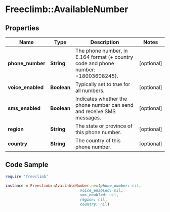 # Freeclimb::AvailableNumber

## Properties

Name | Type | Description | Notes
------------ | ------------- | ------------- | -------------
**phone_number** | **String** | The phone number, in E.164 format (+ country code and phone number: +18003608245). | [optional] 
**voice_enabled** | **Boolean** | Typically set to true for all numbers. | [optional] 
**sms_enabled** | **Boolean** | Indicates whether the phone number can send and receive SMS messages. | [optional] 
**region** | **String** | The state or province of this phone number. | [optional] 
**country** | **String** | The country of this phone number. | [optional] 

## Code Sample

```ruby
require 'freeclimb'

instance = Freeclimb::AvailableNumber.new(phone_number: nil,
                                 voice_enabled: nil,
                                 sms_enabled: nil,
                                 region: nil,
                                 country: nil)
```


